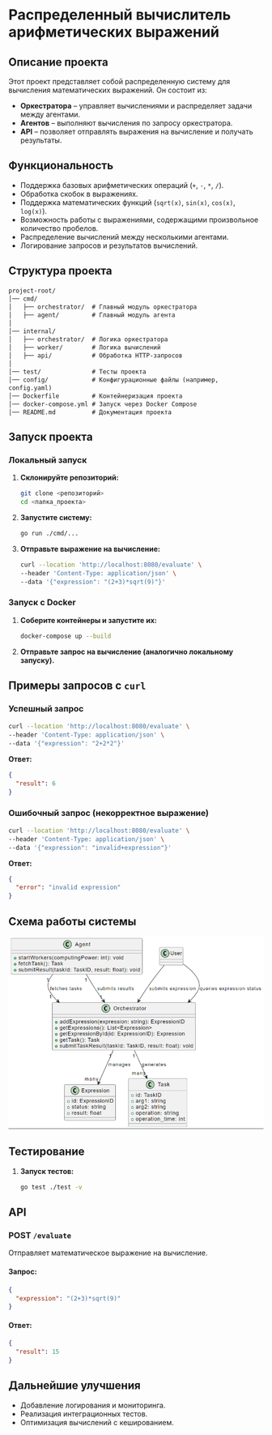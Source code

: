 # Распределенный вычислитель арифметических выражений

## Описание проекта

Этот проект представляет собой распределенную систему для вычисления математических выражений. Он состоит из:

- **Оркестратора** – управляет вычислениями и распределяет задачи между агентами.
- **Агентов** – выполняют вычисления по запросу оркестратора.
- **API** – позволяет отправлять выражения на вычисление и получать результаты.

## Функциональность

- Поддержка базовых арифметических операций (`+`, `-`, `*`, `/`).
- Обработка скобок в выражениях.
- Поддержка математических функций (`sqrt(x)`, `sin(x)`, `cos(x)`, `log(x)`).
- Возможность работы с выражениями, содержащими произвольное количество пробелов.
- Распределение вычислений между несколькими агентами.
- Логирование запросов и результатов вычислений.

## Структура проекта

```
project-root/
│── cmd/
│   ├── orchestrator/  # Главный модуль оркестратора
│   ├── agent/         # Главный модуль агента
│
│── internal/
│   ├── orchestrator/  # Логика оркестратора
│   ├── worker/        # Логика вычислений
│   ├── api/           # Обработка HTTP-запросов
│
│── test/              # Тесты проекта
│── config/            # Конфигурационные файлы (например, config.yaml)
│── Dockerfile         # Контейнеризация проекта
│── docker-compose.yml # Запуск через Docker Compose
│── README.md          # Документация проекта
```

## Запуск проекта

### Локальный запуск

1. **Склонируйте репозиторий:**
   ```sh
   git clone <репозиторий>
   cd <папка_проекта>
   ```
2. **Запустите систему:**
   ```sh
   go run ./cmd/...
   ```
3. **Отправьте выражение на вычисление:**
   ```sh
   curl --location 'http://localhost:8080/evaluate' \
   --header 'Content-Type: application/json' \
   --data '{"expression": "(2+3)*sqrt(9)"}'
   ```

### Запуск с Docker

1. **Соберите контейнеры и запустите их:**
   ```sh
   docker-compose up --build
   ```
2. **Отправьте запрос на вычисление (аналогично локальному запуску).**

## Примеры запросов с `curl`

### Успешный запрос

```sh
curl --location 'http://localhost:8080/evaluate' \
--header 'Content-Type: application/json' \
--data '{"expression": "2+2*2"}'
```

**Ответ:**

```json
{
  "result": 6
}
```

### Ошибочный запрос (некорректное выражение)

```sh
curl --location 'http://localhost:8080/evaluate' \
--header 'Content-Type: application/json' \
--data '{"expression": "invalid+expression"}'
```

**Ответ:**

```json
{
  "error": "invalid expression"
}
```

## Схема работы системы

![1742271591645](image/README/1742271591645.png)

## Тестирование

1. **Запуск тестов:**
   ```sh
   go test ./test -v
   ```

## API

### POST `/evaluate`

Отправляет математическое выражение на вычисление.

#### Запрос:

```json
{
  "expression": "(2+3)*sqrt(9)"
}
```

#### Ответ:

```json
{
  "result": 15
}
```

## Дальнейшие улучшения

- Добавление логирования и мониторинга.
- Реализация интеграционных тестов.
- Оптимизация вычислений с кешированием.
